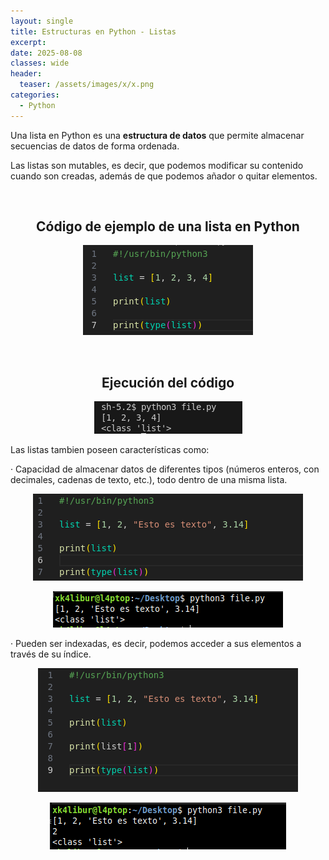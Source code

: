 ```yaml
---
layout: single
title: Estructuras en Python - Listas
excerpt: 
date: 2025-08-08
classes: wide
header:
  teaser: /assets/images/x/x.png
categories:
  - Python
---
```


Una lista en Python es una **estructura de datos** que permite almacenar secuencias de datos de forma ordenada. 

Las listas son mutables, es decir, que podemos modificar su contenido cuando son creadas, además de que podemos añador o quitar elementos. 

<br>

<h2 align="center"><strong>Código de ejemplo de una lista en Python</strong></h2>

<p align="center">
  <img src="/assets/images/python/20.png">
</p>

<br>

<h2 align="center"><strong>Ejecución del código</strong></h2>

<p align="center">
  <img src="/assets/images/python/21.png">
</p>

Las listas tambien poseen características como: 

· Capacidad de almacenar datos de diferentes tipos (números enteros, con decimales, cadenas de texto, etc.), todo dentro de una misma lista.

<p align="center">
  <img src="/assets/images/python/22.png">
</p>

<p align="center">
  <img src="/assets/images/python/23.png">
</p>

· Pueden ser indexadas, es decir, podemos acceder a sus elementos a través de su índice. 

<p align="center">
  <img src="/assets/images/python/24.png">
</p>

<p align="center">
  <img src="/assets/images/python/25.png">
</p>
